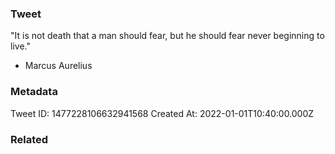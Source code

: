 ### Tweet
"It is not death that a man should fear, but he should fear never beginning to live."

- Marcus Aurelius

### Metadata
Tweet ID: 1477228106632941568
Created At: 2022-01-01T10:40:00.000Z

### Related

